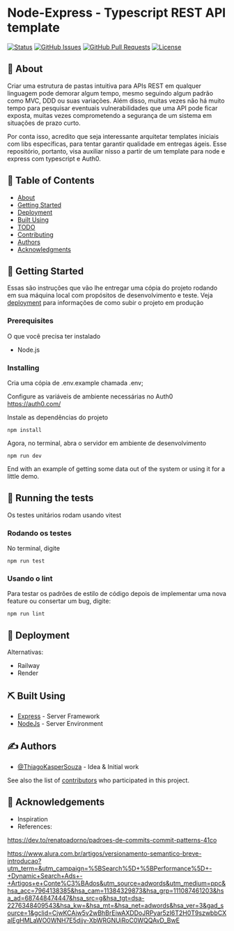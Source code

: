 # Node-Express - Typescript REST API template

[![Status](https://img.shields.io/badge/status-active-success.svg)]()
[![GitHub Issues](https://img.shields.io/github/issues/ThiagoKasperSouza/The-Documentation-Compendium.svg)](https://github.com/ThiagoKasperSouza/The-Documentation-Compendium/issues)
[![GitHub Pull Requests](https://img.shields.io/github/issues-pr/ThiagoKasperSouza/The-Documentation-Compendium.svg)](https://github.com/ThiagoKasperSouza/The-Documentation-Compendium/pulls)
[![License](https://img.shields.io/badge/license-MIT-blue.svg)](/LICENSE)


## 🧐 About <a name = "about"></a>

Criar uma estrutura de pastas intuitiva para APIs REST em qualquer linguagem pode demorar algum tempo, mesmo seguindo algum padrão como MVC, DDD ou suas variações. Além disso, muitas vezes não há muito tempo para pesquisar eventuais vulnerabilidades que uma API pode ficar exposta, muitas vezes comprometendo a segurança de um sistema em situações de prazo curto.

Por conta isso, acredito que seja interessante arquitetar templates iniciais com libs específicas, para tentar garantir qualidade em entregas ágeis. Esse repositório, portanto, visa auxiliar nisso a partir de um template para node e express com typescript e Auth0.

## 📝 Table of Contents

- [About](#about)
- [Getting Started](#getting_started)
- [Deployment](#deployment)
- [Built Using](#built_using)
- [TODO](./TODO.md)
- [Contributing](../CONTRIBUTING.md)
- [Authors](#authors)
- [Acknowledgments](#acknowledgement)


## 🏁 Getting Started <a name = "getting_started"></a>

Essas são instruções que vão lhe entregar uma cópia do projeto rodando em sua máquina local com propósitos de desenvolvimento e teste. Veja [deployment](#deployment) para informações de como subir o projeto em produção

### Prerequisites

O que você precisa ter instalado

- Node.js

### Installing

Cria uma cópia de .env.example chamada .env; 

Configure as variáveis de ambiente necessárias no Auth0
https://auth0.com/

Instale as dependências do projeto

```
npm install
```

Agora, no terminal, abra o servidor em ambiente de desenvolvimento

```
npm run dev
```

End with an example of getting some data out of the system or using it for a little demo.

## 🔧 Running the tests <a name = "tests"></a>

Os testes unitários rodam usando vitest

### Rodando os testes

No terminal, digite

```
npm run test
```

### Usando o lint

Para testar os padrões de estilo de código depois de implementar uma nova feature ou consertar um bug, digite:

```
npm run lint
```

## 🚀 Deployment <a name = "deployment"></a>

Alternativas:

- Railway
- Render

## ⛏️ Built Using <a name = "built_using"></a>

- [Express](https://expressjs.com/) - Server Framework
- [NodeJs](https://nodejs.org/en/) - Server Environment

## ✍️ Authors <a name = "authors"></a>

- [@ThiagoKasperSouza](https://github.com/ThiagoKasperSouza) - Idea & Initial work

See also the list of [contributors](https://github.com/ThiagoKasperSouza/The-Documentation-Compendium/contributors) who participated in this project.

## 🎉 Acknowledgements <a name = "acknowledgement"></a>

- Inspiration
- References:

https://dev.to/renatoadorno/padroes-de-commits-commit-patterns-41co

https://www.alura.com.br/artigos/versionamento-semantico-breve-introducao?utm_term=&utm_campaign=%5BSearch%5D+%5BPerformance%5D+-+Dynamic+Search+Ads+-+Artigos+e+Conte%C3%BAdos&utm_source=adwords&utm_medium=ppc&hsa_acc=7964138385&hsa_cam=11384329873&hsa_grp=111087461203&hsa_ad=687448474447&hsa_src=g&hsa_tgt=dsa-2276348409543&hsa_kw=&hsa_mt=&hsa_net=adwords&hsa_ver=3&gad_source=1&gclid=CjwKCAjw5v2wBhBrEiwAXDDoJRPyar5zI6T2H0T9szwbbCXalEgHMLaWO0WNH7E5djjv-XbWRGNUiRoC0WQQAvD_BwE
